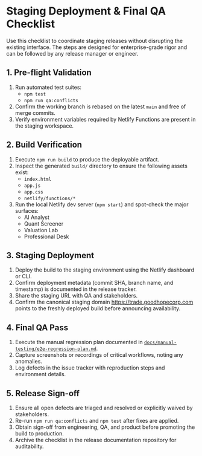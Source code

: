 # Staging Deployment & Final QA Checklist

Use this checklist to coordinate staging releases without disrupting the existing interface. The steps are designed for enterprise-grade rigor and can be followed by any release manager or engineer.

## 1. Pre-flight Validation

1. Run automated test suites:
   - `npm test`
   - `npm run qa:conflicts`
2. Confirm the working branch is rebased on the latest `main` and free of merge commits.
3. Verify environment variables required by Netlify Functions are present in the staging workspace.

## 2. Build Verification

1. Execute `npm run build` to produce the deployable artifact.
2. Inspect the generated `build/` directory to ensure the following assets exist:
   - `index.html`
   - `app.js`
   - `app.css`
   - `netlify/functions/*`
3. Run the local Netlify dev server (`npm start`) and spot-check the major surfaces:
   - AI Analyst
   - Quant Screener
   - Valuation Lab
   - Professional Desk

## 3. Staging Deployment

1. Deploy the build to the staging environment using the Netlify dashboard or CLI.
2. Confirm deployment metadata (commit SHA, branch name, and timestamp) is documented in the release tracker.
3. Share the staging URL with QA and stakeholders.
4. Confirm the canonical staging domain <https://trade.goodhopecorp.com> points
   to the freshly deployed build before announcing availability.

## 4. Final QA Pass

1. Execute the manual regression plan documented in [`docs/manual-testing/e2e-regression-plan.md`](./e2e-regression-plan.md).
2. Capture screenshots or recordings of critical workflows, noting any anomalies.
3. Log defects in the issue tracker with reproduction steps and environment details.

## 5. Release Sign-off

1. Ensure all open defects are triaged and resolved or explicitly waived by stakeholders.
2. Re-run `npm run qa:conflicts` and `npm test` after fixes are applied.
3. Obtain sign-off from engineering, QA, and product before promoting the build to production.
4. Archive the checklist in the release documentation repository for auditability.

